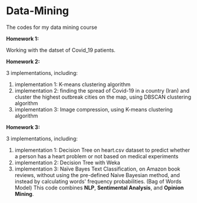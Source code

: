 # Data-Mining
The codes for my data mining course

<b>Homework 1:</b> 

Working with the datset of Covid_19 patients.

<b>Homework 2:</b>

3 implementations, including:
  1. implementation 1: K-means clustering algorithm
  2. implementation 2: finding the spread of Covid-19 in a country (Iran) and cluster the highest outbreak cities on the map, using DBSCAN   clustering algorithm
  3. implementation 3: Image compression, using K-means clustering algorithm
  
 <b>Homework 3:</b>
 
 3 implementations, including:
  1. implementation 1: Decision Tree on heart.csv dataset to predict whether a person has a heart problem or not based on medical experiments
  2. implementation 2: Decision Tree with Weka 
  3. implementation 3: Naïve Bayes Text Classification, on Amazon book reviews, without using the pre-defined Naive Bayesian method, and instead by calculating words' frequency probabilities. (Bag of Words Model) This code combines <strong>NLP</strong>, <strong>Sentimental Analysis</strong>, and <strong>Opinion Mining</strong>.
